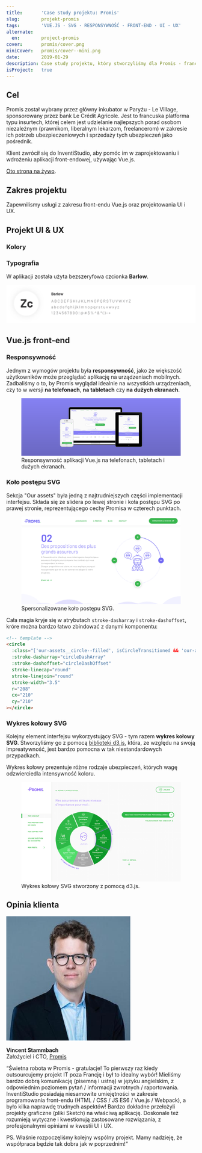 ```yaml
---
title:       'Case study projektu: Promis'
slug:        projekt-promis
tags:        'VUE.JS · SVG · RESPONSYWNOŚĆ · FRONT‑END · UI · UX'
alternate:
  en:        project-promis
cover:       promis/cover.png
miniCover:   promis/cover--mini.png
date:        2019-01-29
description: Case study projektu, który stworzyliśmy dla Promis - francuskiej platformy ubezpieczeniowej. Celem było zaprojektowanie i wdrożenie front-endowej aplikacji Vue.js.
isProject:   true
---
```


## Cel

Promis został wybrany przez główny inkubator w Paryżu - Le Village, sponsorowany przez bank Le Crédit Agricole. Jest to francuska platforma typu insurtech, której celem jest udzielanie najlepszych porad osobom niezależnym (prawnikom, liberalnym lekarzom, freelancerom) w zakresie ich potrzeb ubezpieczeniowych i sprzedaży tych ubezpieczeń jako pośrednik.

Klient zwrócił się do InventiStudio, aby pomóc im w zaprojektowaniu i wdrożeniu aplikacji front-endowej, używając Vue.js.

<a href="//promis.fr/" target="_blank">Oto strona na żywo</a>.

## Zakres projektu

Zapewnilismy usługi z zakresu front-endu Vue.js oraz projektowania UI i UX.

<blog-scope v-bind:active-scopes="['vue', 'design']"></blog-scope>

## Projekt UI & UX

### Kolory

<blog-color-palette v-bind:colors="[{ name: 'Chateau Green', hex: '#37b64d' }, { name: 'Portage', hex: '#8582f3' }, { name: 'Scorpion', hex: '#5c5c5c' }, { name: 'Red', hex: '#e40000' }]">
</blog-color-palette>

### Typografia

W aplikacji została użyta bezszeryfowa czcionka **Barlow**.

![Typografia](/static/blog/promis/typography.png)

## Vue.js front-end

### Responsywność

Jednym z wymogów projektu była **responsywność**, jako że większość użytkowników może przeglądać aplikację na urządzeniach mobilnych. Zadbaliśmy o to, by Promis wyglądał idealnie na wszystkich urządzeniach, czy to w wersji **na telefonach**, **na tabletach** czy **na dużych ekranach**.

<figure>
  <div class="blog-post__section--full-w">
    <img src="/static/blog/promis/vuejs-front-end-responsiveness.png" alt="Vue.js front-end - Responsywność" />
  </div>
  <figcaption>Responsywność aplikacji Vue.js na telefonach, tabletach i dużych ekranach.</figcaption>
</figure>

### Koło postępu SVG

Sekcja "Our assets" była jedną z najtrudniejszych części implementacji interfejsu. Składa się ze slidera po lewej stronie i koła postępu SVG po prawej stronie, reprezentującego cechy Promisa w czterech punktach.

<figure>
  <div class="blog-post__browser-frame">
    <img src="/static/blog/promis/svg-progress-circle.png" alt="Koło postępu SVG" />
  </div>
  <figcaption>Spersonalizowane koło postępu SVG.</figcaption>
</figure>

Cała magia kryje się w atrybutach `stroke-dasharray` i `stroke-dashoffset`, króre można bardzo łatwo zbindować z danymi komponentu:

```html
<!-- template -->
<circle
  :class="['our-assets__circle--filled', isCircleTransitioned && 'our-assets__circle--filled-transitioned']"
  :stroke-dasharray="circleDashArray"
  :stroke-dashoffset="circleDashOffset"
  stroke-linecap="round"
  stroke-linejoin="round"
  stroke-width="3.5"
  r="208"
  cx="210"
  cy="210"
></circle>
```

### Wykres kołowy SVG

Kolejny element interfejsu wykorzystujący SVG - tym razem **wykres kołowy SVG**. Stworzyliśmy go z pomocą <a href="//d3js.org/" target="_blank">biblioteki d3.js</a>, która, ze względu na swoją impreatywność, jest bardzo pomocna w tak niestandardowych przypadkach.

Wykres kołowy prezentuje różne rodzaje ubezpieczeń, których wagę odzwierciedla intensywność koloru.

<figure>
  <div class="blog-post__browser-frame">
    <img src="/static/blog/promis/svg-donut-pie-chart.png" alt="Wykres kołowy SVG" />
  </div>
  <figcaption>Wykres kołowy SVG stworzony z pomocą d3.js.</figcaption>
</figure>

## Opinia klienta

<div class="blog-post__client-feedback">
  <img src="/static/testimonials/vincentstammbach.jpeg" alt="Założyciel i CTO, Promis" />
  <p>
    <strong>Vincent Stammbach</strong>
    <br>
    Założyciel i CTO, <a href="//promis.fr/" target="_blank">Promis</a>
  </p>
</div>

<p class="indent">“Świetna robota w Promis - gratulacje! To pierwszy raz kiedy outsourcujemy projekt IT poza Francję i był to idealny wybór! Mieliśmy bardzo dobrą komunikację (pisemną i ustną) w języku angielskim, z odpowiednim poziomem pytań / informacji zwrotnych / raportowania. InventiStudio posiadają niesamowite umiejętności w zakresie programowania front-endu (HTML / CSS / JS ES6 / Vue.js / Webpack), a było kilka naprawdę trudnych aspektów! Bardzo dokładne przełożyli projekty graficzne (pliki Sketch) na właściwą aplikację. Doskonale też rozumieją wytyczne i kwestionują zastosowane rozwiązania, z profesjonalnymi opiniami w kwestii UI i UX.

<p class="indent">PS. Właśnie rozpoczęliśmy kolejny wspólny projekt. Mamy nadzieję, że współpraca będzie tak dobra jak w poprzednim!”</p>
